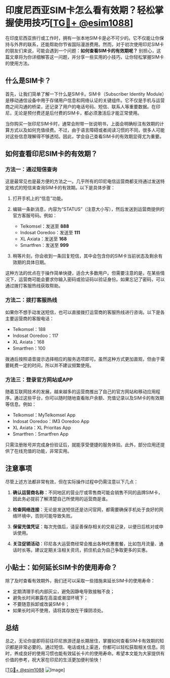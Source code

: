 # 印度尼西亚SIM卡怎么看有效期？轻松掌握使用技巧[[TG💪+ @esim1088](https://t.me/s/esim1088)]

在印度尼西亚旅行或工作时，拥有一张本地SIM卡是必不可少的。它不仅能让你保持与外界的联系，还能帮助你节省国际漫游费用。然而，对于初次使用印尼SIM卡的朋友们来说，可能会遇到一个问题：**如何查看SIM卡的有效期呢？** 别担心，这篇文章将为你详细解答这一问题，并分享一些实用的小技巧，让你轻松掌握SIM卡的使用方法。

## 什么是SIM卡？

首先，让我们简单了解一下什么是SIM卡。SIM卡（Subscriber Identity Module）是移动通信设备中用于存储用户信息和网络认证的关键组件。它不仅是手机与运营商之间沟通的桥梁，还记录了用户的电话号码、短信、联系人等重要数据。在印尼，无论是预付费还是后付费的SIM卡，都必须激活后才能正常使用。

当你购买一张印尼SIM卡时，通常会附带一张说明书，上面会明确标注有效期的计算方式以及如何充值续费。不过，由于语言障碍或者阅读习惯的不同，很多人可能对这些信息理解得不够透彻。因此，学会自己查看SIM卡的有效期显得尤为重要。

## 如何查看印尼SIM卡的有效期？

### 方法一：通过短信查询

这是最常见也是最方便的方法之一。几乎所有的印尼电信运营商都支持通过发送特定格式的短信来查询SIM卡的有效期。以下是具体步骤：

1. 打开手机上的“信息”功能。
2. 编辑一条新消息，内容为“STATUS”（注意大小写），然后发送到运营商提供的官方客服号码。例如：
   - Telkomsel：发送至 **888**
   - Indosat Ooredoo：发送至 **111**
   - XL Axiata：发送至 **168**
   - Smartfren：发送至 **999**

3. 稍等片刻，你会收到一条回复短信，其中会包含你的SIM卡当前状态及剩余有效期的具体日期。

这种方法的优点在于操作简单快捷，适合大多数用户。但需要注意的是，在某些情况下，运营商可能会要求你输入密码或验证码以验证身份。如果忘记了密码，可以通过拨打客服热线获取帮助。

### 方法二：拨打客服热线

如果你不想手动发送短信，也可以直接拨打运营商的客服热线进行咨询。以下是各主要运营商的客服电话：

- Telkomsel：188
- Indosat Ooredoo：117
- XL Axiata：168
- Smartfren：100

拨通后按照语音提示选择相应的服务选项即可。虽然这种方式更加直观，但由于需要耗费一定的时间，所以并不建议频繁使用。

### 方法三：登录官方网站或APP

随着互联网技术的发展，越来越多的运营商推出了自己的官方网站和移动应用程序。通过这些平台，你可以随时随地查看账户余额、充值记录以及SIM卡的有效期等信息。例如：

- Telkomsel：MyTelkomsel App
- Indosat Ooredoo：IM3 Ooredoo App
- XL Axiata：XL Prioritas App
- Smartfren：Smartfren App

只需注册账号并完成身份验证后，就能享受便捷的服务体验。此外，部分应用还提供了在线充值的功能，非常实用。

## 注意事项

尽管上述方法都非常有效，但在实际操作过程中仍需注意以下几点：

1. **确认运营商名称**：不同地区的营业厅或零售商可能会销售不同的品牌SIM卡，因此务必提前了解清楚自己所使用的运营商是谁。
   
2. **检查网络连接**：无论是发送短信还是访问官网，都需要确保手机处于良好的网络环境中，否则可能导致失败。

3. **保留充值凭证**：每次充值后，请妥善保存相关的交易记录，以便日后核对或申诉使用。

4. **关注促销活动**：印尼各大运营商经常会推出各种优惠套餐，比如包月流量、通话时长等。建议定期关注相关资讯，抓住机会为自己争取更多的实惠。

## 小贴士：如何延长SIM卡的使用寿命？

除了及时查看有效期外，我们还可以采取一些措施来延长SIM卡的使用寿命：

- 定期清理手机内部灰尘，避免因静电导致接触不良；
- 避免长时间暴露在高温或潮湿环境下；
- 不要随意拆卸或改装SIM卡；
- 如果长时间不使用，请将其存放在干燥阴凉处。

## 总结

总之，无论你是即将前往印尼旅游还是长期居住，掌握如何查看SIM卡有效期的知识都是非常必要的。通过短信、电话或线上渠道，你都可以轻松获取相关信息。同时，养成良好的使用习惯也能有效延长卡片的使用寿命。希望本文能为大家提供有价值的参考，祝大家在印尼的生活更加便利愉快！

[[TG💪+ @esim1088](https://t.me/s/esim1088) ![Image](https://i.postimg.cc/4NQfJmqS/Snipaste-2025-05-13-00-14-12.png)]